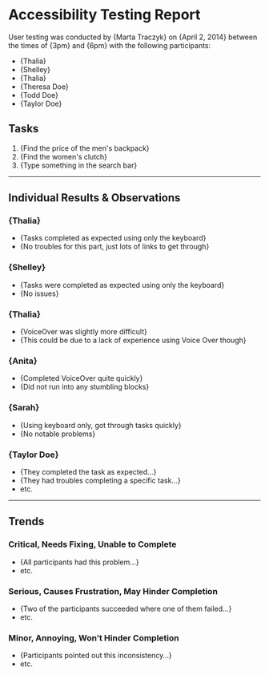 # Accessibility Testing Report

User testing was conducted by {Marta Traczyk} on {April 2, 2014} between the times of {3pm} and {6pm} with the following participants:

- {Thalia}
- {Shelley}
- {Thalia}
- {Theresa Doe}
- {Todd Doe}
- {Taylor Doe}

## Tasks

1. {Find the price of the men's backpack}
2. {Find the women's clutch}
3. {Type something in the search bar}

---

## Individual Results & Observations

### {Thalia}

- {Tasks completed as expected using only the keyboard}
- {No troubles for this part, just lots of links to get through}

### {Shelley}

- {Tasks were completed as expected using only the keyboard}
- {No issues}

### {Thalia}

- {VoiceOver was slightly more difficult}
- {This could be due to a lack of experience using Voice Over though}

### {Anita}

- {Completed VoiceOver quite quickly}
- {Did not run into any stumbling blocks}

### {Sarah}

- {Using keyboard only, got through tasks quickly}
- {No notable problems}

### {Taylor Doe}

- {They completed the task as expected…}
- {They had troubles completing a specific task…}
- etc.

---

## Trends

### Critical, Needs Fixing, Unable to Complete

- {All participants had this problem…}
- etc.

### Serious, Causes Frustration, May Hinder Completion

- {Two of the participants succeeded where one of them failed…}
- etc.

### Minor, Annoying, Won’t Hinder Completion

- {Participants pointed out this inconsistency…}
- etc.